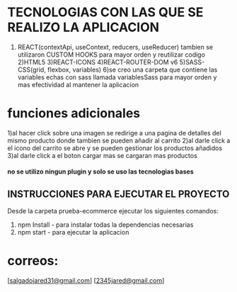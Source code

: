 # TECNOLOGIAS CON LAS QUE SE REALIZO LA APLICACION
1) REACT(contextApi, useContext, reducers, useReducer)
tambien se utilizaron CUSTOM HOOKS para mayor orden y reutilizar codigo
2)HTML5
3)REACT-ICONS 
4)REACT-ROUTER-DOM v6
5)SASS-CSS(grid, flexbox, variables)
6)se creo una carpeta que contiene las variables echas con sass llamada variablesSass para mayor orden y mas efectividad al mantener la aplicacion
# funciones adicionales
1)al hacer click sobre una imagen se redirige a una pagina de detalles del mismo producto donde tambien se pueden añadir al carrito
2)al darle click a el icono del carrito se abre y se pueden gestionar los productos añadidos
3)al darle click a el boton cargar mas se cargaran mas productos

#### no se utilizo ningun plugin y solo se uso las tecnologias bases

## INSTRUCCIONES PARA EJECUTAR EL PROYECTO
Desde la carpeta prueba-ecommerce ejecutar los siguientes comandos:
1) npm Install - para instalar todas la dependencias necesarias 
2) npm start - para ejecutar la aplicacion 


# correos: 
[salgadojared31@gmail.com]
[2345jared@gmail.com]
